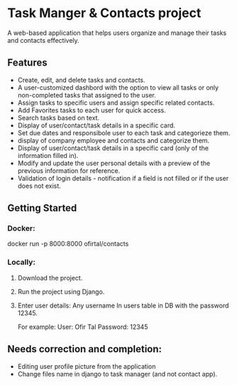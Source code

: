 # Task Manger & Contacts project 

A web-based application that helps users organize and manage their tasks and contacts effectively. 

## Features

- Create, edit, and delete tasks and contacts.
- A user-customized dashbord with the option to view all tasks or only non-completed tasks that assigned to the user.
- Assign tasks to specific users and assign specific related contacts.
- Add Favorites tasks to each user for quick access.
- Search tasks based on text.
- Display of user/contact/task details in a specific card. 
- Set due dates and responsibole user to each task and categorieze them.
- display of company employee and contacts and categorize them. 
- Display of user/contact/task details in a specific card (only of the information filled in).
- Modify and update the user personal details with a preview of the previous information for reference.
- Validation of login details - notification if a field is not filled or if the user does not exist.

## Getting Started

### Docker:
docker run -p 8000:8000 ofirtal/contacts

### Locally:
1. Download the project.
2. Run the project using Django.
3. Enter user details:
   Any username In users table in DB with the password 12345.

   For example:
   User: Ofir Tal
   Password: 12345

## Needs correction and completion:

- Editing user profile picture from the application
- Change files name in django to task manager (and not contact app).
